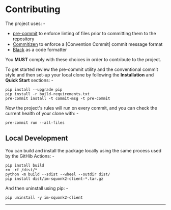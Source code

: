 # Contributing
The project uses: -

- [pre-commit] to enforce linting of files prior to committing them to the
  repository
- [Commitizen] to enforce a [Convention Commit] commit message format
- [Black] as a code formatter

You **MUST** comply with these choices in order to  contribute to the project.

To get started review the pre-commit utility and the conventional commit style
and then set-up your local clone by following the **Installation** and
**Quick Start** sections: -

    pip install --upgrade pip
    pip install -r build-requirements.txt
    pre-commit install -t commit-msg -t pre-commit

Now the project's rules will run on every commit, and you can check the
current health of your clone with: -

    pre-commit run --all-files

## Local Development
You can build and install the package locally using the same process used
by the GitHib Actions: -

    pip install build
    rm -rf /dist/*
    python -m build --sdist --wheel --outdir dist/
    pip install dist/im-squonk2-client-*.tar.gz

And then uninstall using pip: -

    pip uninstall -y im-squonk2-client

---

[black]: https://black.readthedocs.io/en/stable
[commitizen]: https://commitizen-tools.github.io/commitizen/
[conventional commit]: https://www.conventionalcommits.org/en/v1.0.0/
[pre-commit]: https://pre-commit.com
